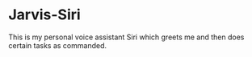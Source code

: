 # Jarvis-Siri
This is my personal voice assistant Siri which greets me and then does certain tasks as commanded.
